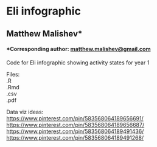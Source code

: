 # Eli infographic  
## Matthew Malishev*  

#### *Corresponding author: matthew.malishev@gmail.com   

Code for Eli infographic showing activity states for year 1  

Files:  
.R  
.Rmd  
.csv  
.pdf    

Data viz ideas:  
https://www.pinterest.com/pin/583568064189656691/  
https://www.pinterest.com/pin/583568064189656687/  
https://www.pinterest.com/pin/583568064189491436/  
https://www.pinterest.com/pin/583568064189491268/  

